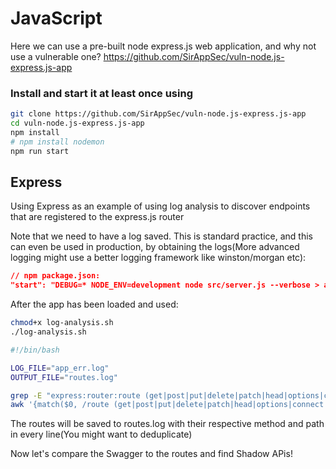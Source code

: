 # JavaScript


Here we can use a pre-built node express.js web application, and why not use a vulnerable one? 
https://github.com/SirAppSec/vuln-node.js-express.js-app 

### Install and start it at least once using
```bash
git clone https://github.com/SirAppSec/vuln-node.js-express.js-app
cd vuln-node.js-express.js-app
npm install
# npm install nodemon
npm run start
```

## Express
Using Express as an example of using log analysis to discover endpoints that are registered to the express.js router

Note that we need to have a log saved. This is standard practice, and this can even be used in production, by obtaining the logs(More advanced logging might use a better logging framework like winston/morgan etc): 
```json
// npm package.json:
"start": "DEBUG=* NODE_ENV=development node src/server.js --verbose > app.log 2> app_err.log"
```

After the app has been loaded and used:
```bash
chmod+x log-analysis.sh
./log-analysis.sh
```
```bash
#!/bin/bash

LOG_FILE="app_err.log"
OUTPUT_FILE="routes.log"

grep -E "express:router:route (get|post|put|delete|patch|head|options|connect|trace) " "$LOG_FILE" | \
awk '{match($0, /route (get|post|put|delete|patch|head|options|connect|trace) '\''([^'\'']+)'\''/, arr); if (arr[1] && arr[2]) print toupper(arr[1]), arr[2];}' > "$OUTPUT_FILE"
```
The routes will be saved to routes.log with their respective method  and path in every line(You might want to deduplicate)

Now let's compare the Swagger to the routes and find Shadow APis!